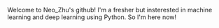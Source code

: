 Welcome to Neo_Zhu's github! 
I'm a fresher but insterested in machine learning and deep learning using Python.
So I'm here now!

